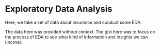 # Exploratory Data Analysis

Here, we take a set of data about insurance and conduct some EDA.

The data here was provided without context. The gist here was to focus on the process of EDA to see what kind of information and insights we can uncover.
